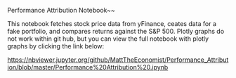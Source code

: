 Performance Attribution Notebook~~

This notebook fetches stock price data from yFinance, ceates data for a fake portfolio, and compares returns against the S&P 500. 
Plotly graphs do not work within git hub, but you can view the full notebook with plotly graphs by clicking the link below: 

https://nbviewer.jupyter.org/github/MattTheEconomist/Performance_Attribution/blob/master/Performance%20Attribution%20.ipynb
